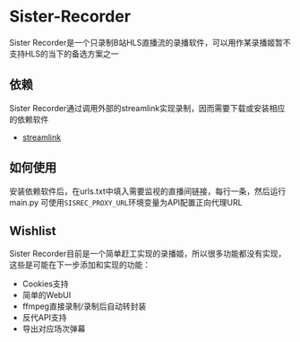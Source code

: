 # Sister-Recorder

Sister Recorder是一个只录制B站HLS直播流的录播软件，可以用作某录播姬暂不支持HLS的当下的备选方案之一

## 依赖

Sister Recorder通过调用外部的streamlink实现录制，因而需要下载或安装相应的依赖软件
- [streamlink](https://streamlink.github.io/install.html)

## 如何使用

安装依赖软件后，在urls.txt中填入需要监视的直播间链接，每行一条，然后运行main.py
可使用`SISREC_PROXY_URL`环境变量为API配置正向代理URL

## Wishlist

Sister Recorder目前是一个简单赶工实现的录播姬，所以很多功能都没有实现，这些是可能在下一步添加和实现的功能：
- Cookies支持
- 简单的WebUI
- ffmpeg直接录制/录制后自动转封装
- 反代API支持
- 导出对应场次弹幕
